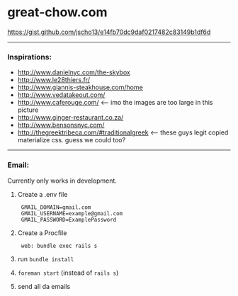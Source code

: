 # great-chow.com
https://gist.github.com/jscho13/e14fb70dc9daf0217482c83149b1df6d

----
### Inspirations:
- http://www.danielnyc.com/the-skybox
- http://www.le28thiers.fr/
- http://www.giannis-steakhouse.com/home
- http://www.vedatakeout.com/
- http://www.caferouge.com/   <-- imo the images are too large in this picture
- http://www.ginger-restaurant.co.za/
- http://www.bensonsnyc.com/
- http://thegreektribeca.com/#traditionalgreek   <-- these guys legit copied materialize css. guess we could too?

----
### Email:
Currently only works in development.

1. Create a .env file

        GMAIL_DOMAIN=gmail.com
        GMAIL_USERNAME=example@gmail.com
        GMAIL_PASSWORD=ExamplePassword

2. Create a Procfile

        web: bundle exec rails s

3. run `bundle install`
4. `foreman start` (instead of `rails s`)
5. send all da emails
